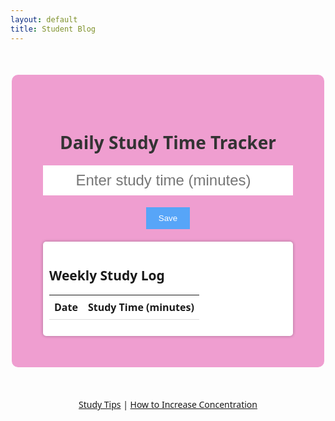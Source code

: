 ```yaml
---
layout: default
title: Student Blog
---
```




<html lang="en">
<head>
    <meta charset="UTF-8">
    <meta name="viewport" content="width=device-width, initial-scale=1.0">
    <title>Daily Instrument Practice Tracker</title>
    <style>
        body {
            background-image: url({{site.baseurl}}/images/studying.png);;
            background-size: contain;
            background-repeat: no-repeat;
            background-attachment: fixed;
            font-family: 'Segoe UI', sans-serif;
        }
        .container {
            text-align: center;
            padding: 50px;
            background-color: rgb(239, 158, 208);
            border-radius: 10px;
            margin: 50px auto;
            max-width: 400px;
        }
        h1 {
            color: #333;
        }
        #study-time {
            font-size: 24px;
            padding: 10px;
            width: 100%;
            border: none;
            text-align: center;
        }
        #save-button {
            background-color: #57A5F8;
            color: #fff;
            border: none;
            padding: 10px 20px;
            cursor: pointer;
        }
        /* Style for the weekly study log */
        #weekly-log {
            text-align: left;
            margin-top: 20px;
            padding: 10px;
            background-color: #fff;
            border-radius: 5px;
            box-shadow: 0px 0px 5px rgba(0, 0, 0, 0.3);
        }
        #weekly-log table {
            width: 100%;
            border-collapse: collapse;
        }
        #weekly-log th, #weekly-log td {
            padding: 8px;
            border-bottom: 1px solid #ddd;
        }
    </style>
</head>
<body>
    <div class="container">
        <h1>Daily Study Time Tracker</h1>
        <input type="number" id="study-time" placeholder="Enter study time (minutes)">
        <br><br>
        <button id="save-button">Save</button>
        <!-- Weekly Study Log Display -->
        <div id="weekly-log">
            <h2>Weekly Study Log</h2>
            <table>
                <thead>
                    <tr>
                        <th>Date</th>
                        <th>Study Time (minutes)</th>
                    </tr>
                </thead>
                <tbody>
                    <!-- Study log entries will be displayed here -->
                </tbody>
            </table>
        </div>
    </div>
    <!-- Relevant Links -->
    <div style="text-align: center; margin-top: 20px;">
        <a href="https://studyworkgrow.com.au/2023/05/04/7-effective-study-techniques-for-high-school-students/" target="_blank">Study Tips</a> |
        <a href="https://www.betterup.com/blog/15-ways-to-improve-your-focus-and-concentration-skills" target="_blank">How to Increase Concentration</a>
    </div>
    <script>
        // JavaScript to save study time to local storage
        document.getElementById("save-button").addEventListener("click", function () {
            const studyTime = document.getElementById("study-time").value;
            if (studyTime !== "") {
                const currentDate = new Date().toLocaleDateString();
                const studyData = JSON.parse(localStorage.getItem("studyData")) || {};
                studyData[currentDate] = parseInt(studyTime);
                localStorage.setItem("studyData", JSON.stringify(studyData));
                alert(`Study time (${studyTime} minutes) saved for ${currentDate}`);
                document.getElementById("study-time").value = "";
                // Refresh the study log display
                displayWeeklyLog();
            } else {
                alert("Please enter a valid study time.");
            }
        });
        // Function to display the weekly study log
        function displayWeeklyLog() {
            const studyData = JSON.parse(localStorage.getItem("studyData")) || {};
            const tableBody = document.querySelector("#weekly-log table tbody");
            tableBody.innerHTML = "";
            for (const date in studyData) {
                const row = tableBody.insertRow();
                const cellDate = row.insertCell(0);
                const cellTime = row.insertCell(1);
                cellDate.textContent = date;
                cellTime.textContent = studyData[date];
            }
        }
        // Call the function to display the weekly log when the page loads
        displayWeeklyLog();
    </script>
</body>
</html>